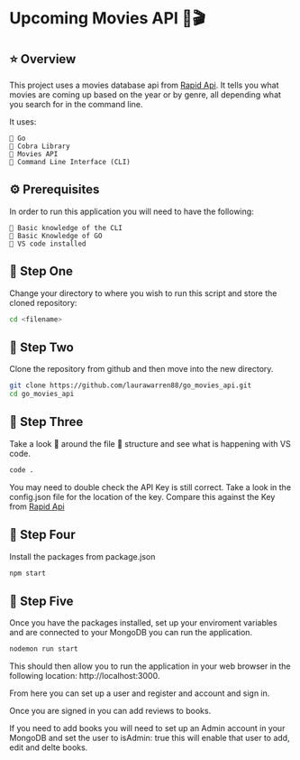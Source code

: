 # **Upcoming Movies API** 🍿🎬

## ⭐️ Overview

This project uses a movies database api from [Rapid Api](https://rapidapi.com/hub). It tells you what movies are coming up based on the year or by genre, all depending what you search for in the command line.

It uses:

```text
🔹 Go 
🔹 Cobra Library
🔹 Movies API
🔹 Command Line Interface (CLI)
```

## ⚙️ Prerequisites

In order to run this application you will need to have the following:

```text
🔸 Basic knowledge of the CLI
🔸 Basic Knowledge of GO
🔸 VS code installed
```

## 🍿 Step One

Change your directory to where you wish to run this script and store the cloned repository:

```bash
cd <filename>
```

## 🐾 Step Two

Clone the repository from github and then move into the new directory.

```bash
git clone https://github.com/laurawarren88/go_movies_api.git
cd go_movies_api
```

## 🍿 Step Three

Take a look 👀 around the file 📂 structure and see what is happening with VS code.

```bash
code .
```

You may need to double check the API Key is still correct. Take a look in the config.json file for the location of the key. Compare this against the Key from [Rapid Api](https://rapidapi.com/SAdrian/api/moviesdatabase/playground/apiendpoint_b9f58be7-d8b9-405b-ad3a-48fc5117a2bf)

## 🍿 Step Four

Install the packages from package.json

```bash
npm start
```

## 🍿 Step Five

Once you have the packages installed, set up your enviroment variables and are connected to your MongoDB you can run the application.

```bash
nodemon run start
```

This should then allow you to run the application in your web browser in the following location: http://localhost:3000.

From here you can set up a user and register and account and sign in.

Once you are signed in you can add reviews to books.

If you need to add books you will need to set up an Admin account in your MongoDB and set the user to isAdmin: true this will enable that user to add, edit and delte books.
